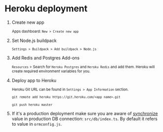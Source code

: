 # Heroku deployment

1. Create new app

   <small>Apps dashboard: `New > Create new app`</small>

2. Set Node.js buildpack

   <small>`Settings > Buildpack > Add buildpack > Node.js`</small>

3. Add Redis and Postgres Add-ons

   <small>`Resources` > Search for `Heroku Postgres` and `Heroku Redis` and add them. Heroku will create required environment variables for you.</small>

4. Deploy app to Heroku

   <small>

   Heroku Git URL can be found in `Settings > App Information` section.

   `git remote add heroku https://git.heroku.com/<app name>.git`

   `git push heroku master`
   </small>

5. If it's a production deployment make sure you are aware of [synchronize](https://github.com/typeorm/typeorm/blob/master/docs/migrations.md#how-migrations-work) value in production DB connection: `src/db/index.ts`. By default it refers to value in `ormconfig.js`.
